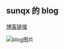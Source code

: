 ## sunqx 的 blog

[博客链接](http://106.13.32.252:80)

![blog图片](http://106.13.32.252:80/img/preview.png)
